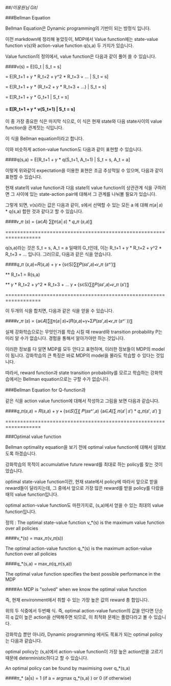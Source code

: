##/*이웅원님 Git*/

###Bellman Equation

Bellman Equation은 Dynamic programming의 기반이 되는 방정식 입니다.

이전 markdown에 정리해 놓았듯이, MDP에서  Value function에는 state-value function v(s)와
action-value function q(s,a) 두 가지가 있습니다.

Value function의 정의에서, value function은 다음과 같이 풀어 쓸 수 있습니다.

####v(s) = E[G_t | S_t = s]

= E[R_t+1 + 𝛾 * R_t+2 + 𝛾^2 * R_t+3 + ... | S_t = s]

= E[R_t+1 + 𝛾 * (R_t+2 + 𝛾 * R_t+3 + ...) | S_t = s]

= E[R_t+1 + 𝛾 * G_t+1 | S_t = s]

#### = E[R_t+1 + 𝛾 * v(S_t+1) | S_t = s]

이 중 가장 중요한 식은 마지막 식으로, 이 식은 현재 state와 다음 state사이의 value function을
관계짓는 식입니다.

이 식을 Bellman equation이라고 합니다.

이와 비슷하게 action-value function도 다음과 같이 표현할 수 있습니다.

####q(s,a) = E[R_t+1 + 𝛾 * q(S_t+1, A_t+1) | S_t = s, A_t = a]

이렇게 위와같이 expectation을 이용한 표현은 조금 추상적일 수 있으며,
다음과 같이 표현할 수 있습니다.

현재 state의 value function과 다음 state의 value function의 상관관계 식을
구하려면 그 사이에 있는 state-action pair에 대해서 그 관계를 나눠볼 필요가 있습니다.

그렇게 되면, v(s)라는 값은 다음과 같이, s에서 선택할 수 있는 모든 a 에 대해
𝜋(𝑎│𝑠) * q(s,a) 합한 것과 같다고 할 수 있습니다.

####𝑣_𝜋 (𝑠) = {a∈𝐴} ∑〖𝜋(𝑎│𝑠) * 𝑞_𝜋 (𝑠,𝑎)〗

==================================================================

q(s,a)라는 것은 S_t = s, A_t = a 일때의 G_t인데, 이는 R_t+1 + 𝛾 * R_t+2 + 𝛾^2 * R_t+3 + ... 입니다. 그러므로, 다음과 같은 식을 얻습니다.

####𝑞_𝜋 (𝑠,𝑎)=𝑅(𝑠,𝑎) + 𝛾 ∗ {s∈S}∑〖𝑃(𝑠𝑠′,𝑎)∗𝑣_𝜋 (𝑠^′)〗

** R_t+1 = R(s,a)

** 𝛾 * R_t+2 + 𝛾^2 * R_t+3 + ... 𝛾 ∗ {s∈S}∑〖𝑃(𝑠𝑠′,𝑎)∗𝑣_𝜋 (𝑠′)〗

==================================================================

이 두개의 식을 합치면, 다음과 같은 식을 얻을 수 있습니다.

####𝑣_𝜋 (𝑠) = {a∈𝐴}∑〖𝜋(𝑎│𝑠)∗(𝑅(𝑠,𝑎)+𝛾∗Σ𝑃(𝑠𝑠′,𝑎)∗𝑣_𝜋 (𝑠^′ ))〗

실제 강화학습으로는 무엇인가를 학습 시킬 때 reward와 transition probability P는 미리
알 수가 없습니다. 경험을 통해서 알아가야만 하는 것입니다.

이러한 정보를 다 알면 MDP를 모두 안다고 표현하며, 이러한 정보들이 MDP의 model이 됩니다.
강화학습의 큰 특징은 바로 MDP의 model을 몰라도 학습할 수 있다는 것입니다.

따라서, reward function과 state transition probability를 모르고 학습하는 강화학습에서는
Bellman equation으로는 구할 수가 없습니다.

###Bellman Equation for Q-function과

같은 식을 action value function에 대해서 작성하고 그림을 보면 다음과 같습니다.

####𝑞_𝜋(𝑠,𝑎) = 𝑅(𝑠,𝑎) + 𝛾 ∗ {s∈𝑆}∑〖 𝑃(𝑠𝑠^′,𝑎) {a∈𝐴}∑ 𝜋(𝑎′│𝑠′) * 𝑞_𝜋(𝑠′, 𝑎′) 〗

==================================================================

###Optimal value function

Bellman optimality equation을 보기 전에 optimal value function에 대해서 살펴보도록
하겠습니다.

강화학습의 목적이 accumulative future reward를 최대로 하는 policy를 찾는 것이었습니다.

optimal state-value function이란, 현재 state에서 policy에 따라서 앞으로 받을 reward들이
달라지는데, 그 중에서 앞으로 가장 많은 reward를 받을 policy를 다랐을 때의 value function입니다.

optimal action-value function도 마찬가지로, (s,a)에서 얻을 수 있는 최대의 value function입니다.

정의 : The optimal state-value function v_*(s) is the maximum value function over
 all policies

 ####v_*(s) = max_𝜋(v_𝜋(s))

 The optimal action-value function q_*(s) is the maximum action-value function over
  all policies

####q_*(s,a) = max_𝜋(q_𝜋(s,a))

The optimal value function specifies the best possible performance in the MDP

####An MDP is "solved" when we know the optimal value function

즉, 현재 environment에서 취할 수 있는 가장 높은 값의 reward 총 합입니다.

위의 두 식중에서 두번째 식. 즉, optimal action-value function의 값을 안다면 단순히
q 값이 높은 action을 선택해주면 되므로, 이 최적화 문제는 풀렸다라고 볼 수 있습니다.

강화학습 뿐만 아니라, Dynamic programming 에서도 목표가 되는 optimal policy는 다음과 같습니다.

optimal policy는 (s,a)에서 action-value function이 가장 높은 action만을 고르기 때문에
deterministic하다고 할 수 있습니다.

An optimal policy can be found by maximising over q_*(s,a)

####𝜋_* (a|s) = 1 (if a = argmax q_*(s,a) ) or 0 (if otherwise)
